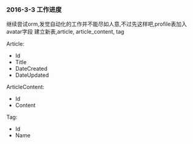 ### 2016-3-3 工作进度
继续尝试orm,发觉自动化的工作并不能尽如人意,不过先这样吧,profile表加入avatar字段
建立新表,article, article_content, tag

Article:
* Id
* Title
* DateCreated
* DateUpdated

ArticleContent:
* Id
* Content

Tag:
* Id
* Name
